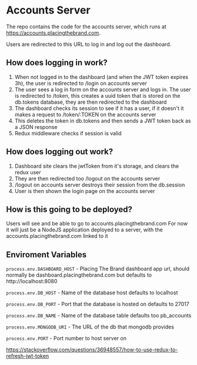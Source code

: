 # Accounts Server

The repo contains the code for the accounts server, which runs at
https://accounts.placingthebrand.com.

Users are redirected to this URL to log in and log out the dashboard.

## How does logging in work?

1. When not logged in to the dashboard (and when the JWT token expires 3h), the user is redirected to /login on accounts server
2. The user sees a log in form on the accounts server and logs in. The user is redirected to /token, this creates a uuid token that is stored on the db.tokens database, they are then redirected to the dashboard
3. The dashboard checks its session to see if it has a user, if it doesn't it makes a request to /token/:TOKEN on the accounts server
4. This deletes the token in db.tokens and then sends a JWT token back as a JSON response
4. Redux middleware checks if session is valid

## How does logging out work?

1. Dashboard site clears the jwtToken from it's storage, and clears the redux user
2. They are then redirected too /logout on the accounts server
3. /logout on accounts server destroys their session from the db.session
4. User is then shown the login page on the accounts server

## How is this going to be deployed?

Users will see and be able to go to accounts.placingthebrand.com
For now it will just be a NodeJS application deployed to a server, with the accounts.placingthebrand.com linked to it

## Enviroment Variables

```process.env.DASHBOARD_HOST``` - Placing The Brand dashboard app url, should normally be dashboard.placingthebrand.com but defaults to http://localhost:8080

```process.env.DB_HOST``` - Name of the database host defaults to localhost

```process.env.DB_PORT``` - Port that the database is hosted on defaults to 27017

```process.env.DB_NAME``` - Name of the database table defaults too pb_accounts

```process.env.MONGODB_URI``` - The URL of the db that mongodb provides

```process.env.PORT``` - Port number to host server on


https://stackoverflow.com/questions/36948557/how-to-use-redux-to-refresh-jwt-token
